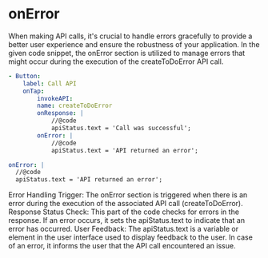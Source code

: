 # onError

When making API calls, it's crucial to handle errors gracefully to provide a better user experience and ensure the robustness of your application. In the given code snippet, the onError section is utilized to manage errors that might occur during the execution of the createToDoError API call.

```yaml
- Button:
    label: Call API
    onTap:
        invokeAPI:
        name: createToDoError
        onResponse: |
            //@code
            apiStatus.text = 'Call was successful';
        onError: |
            //@code
            apiStatus.text = 'API returned an error';
```

```yaml
onError: |
  //@code
  apiStatus.text = 'API returned an error';
```
Error Handling Trigger:
The onError section is triggered when there is an error during the execution of the associated API call (createToDoError).
Response Status Check:
This part of the code checks for errors in the response. If an error occurs, it sets the apiStatus.text to indicate that an error has occurred.
User Feedback:
The apiStatus.text is a variable or element in the user interface used to display feedback to the user. In case of an error, it informs the user that the API call encountered an issue.